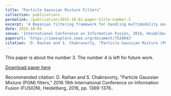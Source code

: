 ```yaml
---
title: "Particle Gaussian Mixture Filters"
collection: publications
permalink: /publication/2015-10-01-paper-title-number-3
excerpt: 'A Bayesian filtering framework for handling multimodality and nonlinearity induced distortion'
date: 2015-10-01
venue: 'International Conference on Information Fusion, 2016, Heidelberg, Germany.'
paperurl: 'https://ieeexplore.ieee.org/document/7528043'
citation: 'D. Raihan and S. Chakravorty, "Particle Gaussian Mixture (PGM) filters," 2016 19th International Conference on Information Fusion (FUSION), Heidelberg, 2016, pp. 1369-1376.'
---
```

This paper is about the number 3. The number 4 is left for future work.

[Download paper here](http://academicpages.github.io/files/paper3.pdf)

Recommended citation: D. Raihan and S. Chakravorty, "Particle Gaussian Mixture (PGM) filters," 2016 19th International Conference on Information Fusion (FUSION), Heidelberg, 2016, pp. 1369-1376..
